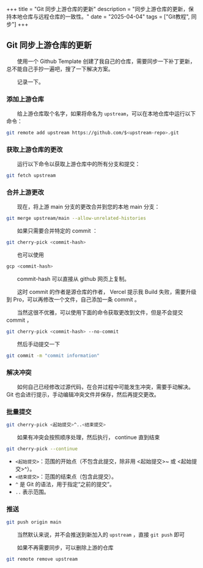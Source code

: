 +++
title = "Git 同步上游仓库的更新"
description = "同步上游仓库的更新，保持本地仓库与远程仓库的一致性。"
date = "2025-04-04"
tags = ["Git教程", 同步"]
+++

## Git 同步上游仓库的更新

　　使用一个 Github Template 创建了我自己的仓库，需要同步一下补丁更新，总不能自己手抄一遍吧，搜了一下解决方案。

　　记录一下。

### 添加上游仓库

　　给上游仓库取个名字，如果将命名为 `upstream`​ ，可以在本地仓库中运行以下命令：

```sh
git remote add upstream https://github.com/$<upstream-repo>.git
```

### 获取上游仓库的更改

　　运行以下命令以获取上游仓库中的所有分支和提交：

```sh
git fetch upstream
```

### 合并上游更改

　　现在，将上游 main 分支的更改合并到您的本地 main 分支：

```sh
git merge upstream/main --allow-unrelated-histories
```

　　如果只需要合并特定的 commit ：

```sh
git cherry-pick <commit-hash>
```

　　也可以使用

```sh
gcp <commit-hash>
```

　　commit-hash 可以直接从 github 网页上复制。

　　这时 commit 的作者是源仓库的作者， Vercel 提示我 Build 失败，需要升级到 Pro，可以再修改一个文件，自己添加一条 commit 。

　　当然这很不优雅，可以使用下面的命令获取更改到文件，但是不会提交 commit ，

```sh
git cherry-pick <commit-hash> --no-commit
```

　　然后手动提交一下

```sh
git commit -m "commit information"
```

### 解决冲突

　　如何自己已经修改过源代码，在合并过程中可能发生冲突，需要手动解决。  
Git 也会进行提示，手动编辑冲突文件并保存，然后再提交更改。

### 批量提交

```sh
git cherry-pick <起始提交>^..<结束提交>
```

　　如果有冲突会按照顺序处理，然后执行， continue 直到结束

```sh
git cherry-pick --continue
```

* ​`<起始提交>`​：范围的开始点（不包含此提交，除非用 \<起始提交\>\~ 或 \<起始提交\>\^）。
* ​`<结束提交>`​：范围的结束点（包含此提交）。
* ​`^`​ 是 Git 的语法，用于指定“之前的提交”。
* ​`..`​ 表示范围。

### 推送

```sh
git push origin main
```

　　当然默认来说，并不会推送到新加入的 `upstream`​ ，直接 `git push`​ 即可

　　如果不再需要同步，可以删除上游的仓库

```sh
git remote remove upstream
```
